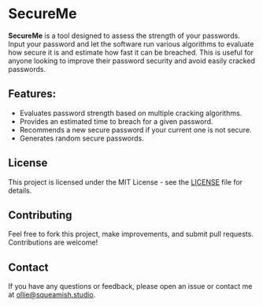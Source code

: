 # SecureMe

**SecureMe** is a tool designed to assess the strength of your passwords. Input your password and let the software run various algorithms to evaluate how secure it is and estimate how fast it can be breached. This is useful for anyone looking to improve their password security and avoid easily cracked passwords.

## Features:
- Evaluates password strength based on multiple cracking algorithms.
- Provides an estimated time to breach for a given password.
- Recommends a new secure password if your current one is not secure.
- Generates random secure passwords.

## License

This project is licensed under the MIT License - see the [LICENSE](LICENSE) file for details.

## Contributing

Feel free to fork this project, make improvements, and submit pull requests. Contributions are welcome!

## Contact

If you have any questions or feedback, please open an issue or contact me at ollie@squeamish.studio.
